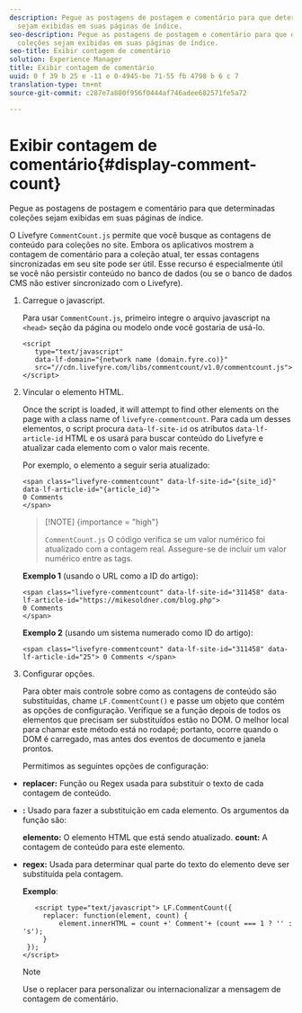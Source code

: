 ```yaml
---
description: Pegue as postagens de postagem e comentário para que determinadas coleções
  sejam exibidas em suas páginas de índice.
seo-description: Pegue as postagens de postagem e comentário para que determinadas
  coleções sejam exibidas em suas páginas de índice.
seo-title: Exibir contagem de comentário
solution: Experience Manager
title: Exibir contagem de comentário
uuid: 0 f 39 b 25 e -11 e 0-4945-be 71-55 fb 4798 b 6 c 7
translation-type: tm+mt
source-git-commit: c287e7a880f956f0444af746adee682571fe5a72

---
```



# Exibir contagem de comentário{#display-comment-count}

Pegue as postagens de postagem e comentário para que determinadas coleções sejam exibidas em suas páginas de índice.

O Livefyre `CommentCount.js` permite que você busque as contagens de conteúdo para coleções no site. Embora os aplicativos mostrem a contagem de comentário para a coleção atual, ter essas contagens sincronizadas em seu site pode ser útil. Esse recurso é especialmente útil se você não persistir conteúdo no banco de dados (ou se o banco de dados CMS não estiver sincronizado com o Livefyre).

1. Carregue o javascript.

   Para usar `CommentCount.js`, primeiro integre o arquivo javascript na `<head>` seção da página ou modelo onde você gostaria de usá-lo.

   ```
   <script 
      type="text/javascript" 
      data-lf-domain="{network name (domain.fyre.co)}" 
      src="//cdn.livefyre.com/libs/commentcount/v1.0/commentcount.js"> 
   </script>
   ```

1. Vincular o elemento HTML.

   Once the script is loaded, it will attempt to find other elements on the page with a class name of `livefyre-commentcount`. Para cada um desses elementos, o script procura `data-lf-site-id` os atributos `data-lf-article-id` HTML e os usará para buscar conteúdo do Livefyre e atualizar cada elemento com o valor mais recente.

   Por exemplo, o elemento a seguir seria atualizado:

   ```
   <span class="livefyre-commentcount" data-lf-site-id="{site_id}" data-lf-article-id="{article_id}"> 
   0 Comments  
   </span>
   ```

   >[!NOTE] {importance = "high"}
   >
   >`CommentCount.js` O código verifica se um valor numérico foi atualizado com a contagem real. Assegure-se de incluir um valor numérico entre as tags.

   **Exemplo 1** (usando o URL como a ID do artigo):

   ```
   <span class="livefyre-commentcount" data-lf-site-id="311458" data-lf-article-id="https://mikesoldner.com/blog.php">  
   0 Comments  
   </span>
   ```

   **Exemplo 2** (usando um sistema numerado como ID do artigo):

   ```
   <span class="livefyre-commentcount" data-lf-site-id="311458" data-lf-article-id="25"> 0 Comments </span>
   ```

1. Configurar opções.

   Para obter mais controle sobre como as contagens de conteúdo são substituídas, chame `LF.CommentCount()` e passe um objeto que contém as opções de configuração. Verifique se a função depois de todos os elementos que precisam ser substituídos estão no DOM. O melhor local para chamar este método está no rodapé; portanto, ocorre quando o DOM é carregado, mas antes dos eventos de documento e janela prontos.

   Permitimos as seguintes opções de configuração:

* **replacer:** Função ou Regex usada para substituir o texto de cada contagem de conteúdo.

* **:** Usado para fazer a substituição em cada elemento. Os argumentos da função são:

   **elemento:** O elemento HTML que está sendo atualizado.
   **count:** A contagem de conteúdo para este elemento.

* **regex:** Usada para determinar qual parte do texto do elemento deve ser substituída pela contagem.

   **Exemplo**:

   ```
      <script type="text/javascript"> LF.CommentCount({ 
        replacer: function(element, count) { 
            element.innerHTML = count +' Comment'+ (count === 1 ? '' : 's'); 
        } 
    }); 
   </script>
   ```

   >[!NOTE]
   >
   >Use o replacer para personalizar ou internacionalizar a mensagem de contagem de comentário.
